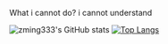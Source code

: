 What i cannot do?  i cannot understand



![zming333's GitHub stats](https://github-readme-stats.vercel.app/api?username=zming333&count_private=true&show_icons=true&bg_color=30,e96443,904e95)
[![Top Langs](https://github-readme-stats.vercel.app/api/top-langs/?username=zming333&layout=compact)](https://github.com/anuraghazra/github-readme-stats)
